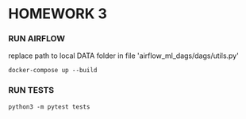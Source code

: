 # HOMEWORK 3

### RUN AIRFLOW
replace path to local DATA folder in file 'airflow_ml_dags/dags/utils.py'

```shell
docker-compose up --build
```

### RUN TESTS
```shell
python3 -m pytest tests
```
